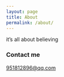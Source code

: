 ```yaml
---
layout: page
title: About
permalink: /about/
---
```


it’s all about believing



### Contact me

[951812896@qq.com](mailto:email@domain.com)
